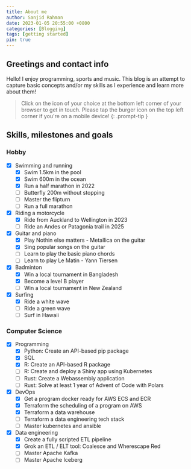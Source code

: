 ```yaml
---
title: About me
author: Sanjid Rahman
date: 2023-01-05 20:55:00 +0800
categories: [Blogging]
tags: [getting started]
pin: true
---
```


## Greetings and contact info

Hello! I enjoy programming, sports and music. This blog is an attempt to capture basic concepts and/or my skills as I experience and learn more about them! 

> Click on the icon of your choice at the bottom left corner of your browser to get in touch. Please tap the burger icon on the top left corner if you're on a mobile device!
{: .prompt-tip }

## Skills, milestones and goals

### Hobby

- [x] Swimming and running
  - [x] Swim 1.5km in the pool
  - [x] Swim 600m in the ocean
  - [x] Run a half marathon in 2022
  - [ ] Butterfly 200m without stopping
  - [ ] Master the flipturn
  - [ ] Run a full marathon
- [x] Riding a motorcycle
  - [x] Ride from Auckland to Wellington in 2023
  - [ ] Ride an Andes or Patagonia trail in 2025
- [x] Guitar and piano
  - [x] Play Nothin else matters - Metallica on the guitar
  - [x] Sing popular songs on the guitar
  - [ ] Learn to play the basic piano chords
  - [ ] Learn to play Le Matin - Yann Tiersen
- [x] Badminton
  - [x] Win a local tournament in Bangladesh
  - [x] Become a level B player
  - [ ] Win a local tournament in New Zealand
- [x] Surfing
  - [x] Ride a white wave
  - [ ] Ride a green wave
  - [ ] Surf in Hawaii

### Computer Science

- [x] Programming
  - [x] Python: Create an API-based pip package
  - [x] SQL
  - [x] R: Create an API-based R package
  - [ ] R: Create and deploy a Shiny app using Kubernetes
  - [ ] Rust: Create a Webassembly application
  - [ ] Rust: Solve at least 1 year of Advent of Code with Polars
- [x] DevOps
  - [x] Get a program docker ready for AWS ECS and ECR
  - [x] Terraform the scheduling of a program on AWS
  - [x] Terraform a data warehouse
  - [ ] Terraform a data engineering tech stack
  - [ ] Master kubernetes and ansible
- [x] Data engineering
  - [x] Create a fully scripted ETL pipeline 
  - [x] Grok an ETL / ELT tool: Coalesce and Wherescape Red
  - [ ] Master Apache Kafka
  - [ ] Master Apache Iceberg

